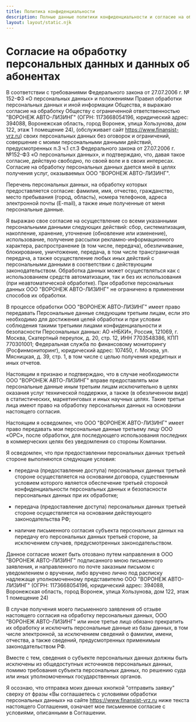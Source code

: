 ```yaml
---
title: Политика конфиденциальности
description: Полные данные политики конфиденциальности и согласие на обработку персональных данных
layout: layout/static.njk
---
```


# Согласие на обработку персональных данных и данных об абонентах

В соответствии с требованиями Федерального закона от 27.07.2006 г. № 152-ФЗ «О персональных данных» и положениями Правил обработки персональных данных и иной информации Общества, я выражаю согласие на обработку Обществу с ограниченной ответственностью "ВОРОНЕЖ АВТО-ЛИЗИНГ" (ОГРН: 1173668054196, юридический адрес: 394088, Воронежская область, город Воронеж, улица Хользунова, дом 122, этаж 1 помещение 24), (обслуживает сайт https://www.finansist-vrz.ru) своих персональных данных без оговорок и ограничений, совершение с моими персональными данными действий, предусмотренных п.3 ч.1 ст.3 Федерального закона от 27.07.2006 г. №152-ФЗ «О персональных данных», и подтверждаю, что, давая такое согласие, действую свободно, по своей воле и в своих интересах. Согласие на обработку персональных данных дается мной в целях получения услуг, оказываемых ООО "ВОРОНЕЖ АВТО-ЛИЗИНГ".

Перечень персональных данных, на обработку которых предоставляется согласие: фамилия, имя, отчество, гражданство, место пребывания (город, область), номера телефонов, адреса электронной почты (E-mail), а также иные полученные от меня персональные данные.

Я выражаю свое согласие на осуществление со всеми указанными персональными данными следующих действий: сбор, систематизация, накопление, хранение, уточнение (обновление или изменение), использование, получение рассылки рекламно-информационного характера, распространение (в том числе, передача), обезличивание, блокирование, уничтожение, передача, в том числе трансграничная передача, а также осуществление любых иных действий с персональными данными в соответствии с действующим законодательством. Обработка данных может осуществляться как с использованием средств автоматизации, так и без их использования (при неавтоматической обработке). При обработке персональных данных ООО "ВОРОНЕЖ АВТО-ЛИЗИНГ" не ограничено в применении способов их обработки.

В процессе обработки ООО "ВОРОНЕЖ АВТО-ЛИЗИНГ" имеет право передавать Персональные данные следующим третьим лицам, если это необходимо для достижения целей обработки и при условии соблюдения такими третьими лицами конфиденциальности и безопасности Персональных данных: АО «НБКИ», Россия, 121069, г. Москва, Скатертный переулок, д. 20, стр. 12, ИНН 7703548386, КПП 770301001; Федеральная служба по финансовому мониторингу (Росфинмониторинг), юридический адрес: 107450, г. Москва, ул. Мясницкая, д. 39, стр. 1, в том числе с целью получения кредитных и иных отчетов.

Настоящим я признаю и подтверждаю, что в случае необходимости ООО "ВОРОНЕЖ АВТО-ЛИЗИНГ" вправе предоставлять мои персональные данные иным третьим лицам исключительно в целях оказания услуг технической поддержки, а также (в обезличенном виде) в статистических, маркетинговых и иных научных целях. Такие третьи лица имеют право на обработку персональных данных на основании настоящего согласия.

Настоящим я осведомлен, что ООО "ВОРОНЕЖ АВТО-ЛИЗИНГ" имеет право передавать мои персональные данные третьему лицу ООО «ОРС», после обработки, для последующего использования последних в коммерческих целях без уведомления со стороны Компании.

Я осведомлен, что при предоставлении персональных данных третьей стороне выполняются следующие условия:

- передача (предоставление доступа) персональных данных третьей стороне осуществляется на основании договора, существенным условием которого является обеспечение третьей стороной конфиденциальности персональных данных и безопасности персональных данных при их обработке;

- передача (предоставление доступа) персональных данных третьей стороне осуществляется на основании действующего законодательства РФ;

- наличие письменного согласия субъекта персональных данных на передачу его персональных данных третьей стороне, за исключением случаев, предусмотренных законодательством.

Данное согласие может быть отозвано путем направления в ООО "ВОРОНЕЖ АВТО-ЛИЗИНГ" подписанного мною письменного заявления, и направленного по почте заказным письмом с уведомлением о вручении, либо вручено лично под расписку надлежаще уполномоченному представителю ООО "ВОРОНЕЖ АВТО-ЛИЗИНГ" (ОГРН: 1173668054196, юридический адрес: 394088, Воронежская область, город Воронеж, улица Хользунова, дом 122, этаж 1 помещение 24)

В случае получения моего письменного заявления об отзыве настоящего согласия на обработку персональных данных, ООО "ВОРОНЕЖ АВТО-ЛИЗИНГ" или иное третье лицо обязано прекратить их обработку и исключить персональные данные из базы данных, в том числе электронной, за исключением сведений о фамилии, имени, отчества, а также сведений, предусмотренных применимым законодательством РФ.

Вместе с тем, сведения о субъекте персональных данных должны быть исключены из общедоступных источников персональных данных, помимо требования субъекта персональных данных, по решению суда или иных уполномоченных государственных органов.

Я осознаю, что отправка моих данных кнопкой "отправить заявку" сверху от фразы «Вы соглашаетесь с условиями обработки персональных данных» на сайте https://www.finansist-vrz.ru ниже текста настоящего Соглашения, означает мое письменное согласие с условиями, описанными в Соглашении.